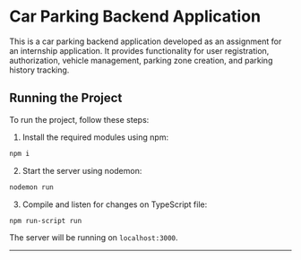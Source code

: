 # Car Parking Backend Application

This is a car parking backend application developed as an assignment for an internship application. It provides functionality for user registration, authorization, vehicle management, parking zone creation, and parking history tracking.

## Running the Project

To run the project, follow these steps:

1. Install the required modules using npm:

```bash
npm i
```

2. Start the server using nodemon:

```bash
nodemon run
```

3. Compile and listen for changes on TypeScript file:

```bash
npm run-script run
```

The server will be running on `localhost:3000`.

---
